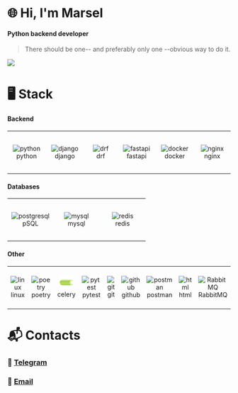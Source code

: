 # 🌐 Hi, I'm Marsel
#### Python backend developer

> There should be one-- and preferably only one --obvious way to do it.

![](https://github-profile-summary-cards.vercel.app/api/cards/profile-details?username=pavuchara&theme=transparent)

# 🖥️ Stack
#### Backend
<table width='100%'>
  <tr>
    <td align="center" width="90" height="90">
    <img src="https://cdn.jsdelivr.net/gh/devicons/devicon@latest/icons/python/python-original.svg" alt="python" title="python" width="30" height="30" />
      <br>python
    </td>
    <td align="center" width="90" height="90">
      <img src="https://cdn.jsdelivr.net/gh/devicons/devicon@latest/icons/django/django-plain.svg" alt="django" title="django" width="30" height="30" />
      <br>django
    </td>
    <td align="center" width="90" height="90">
        <img src="https://cdn.jsdelivr.net/gh/devicons/devicon@latest/icons/djangorest/djangorest-plain.svg" alt="drf" title="drf" width="30" height="30" />
        <br>drf
    </td>
    <td align="center" width="90" height="90">
        <img src="https://cdn.jsdelivr.net/gh/devicons/devicon@latest/icons/fastapi/fastapi-original.svg" alt="fastapi" title="fastapi" width="30" height="30" />
        <br>fastapi
    </td>
    <td align="center" width="90" height="90">
      <img src="https://cdn.jsdelivr.net/gh/devicons/devicon@latest/icons/docker/docker-plain.svg" alt="docker" title="docker" width="30" height="30" />
      <br>docker
    </td>
    <td align="center" width="90" height="90">
      <img src="https://cdn.jsdelivr.net/gh/devicons/devicon@latest/icons/nginx/nginx-original.svg" alt="nginx" title="nginx" width="30" height="30" />
      <br>nginx
  </td>
  </tr>
</table>

#### Databases
<table width='100%'>
  <tr>
    <td align="center" width="90" height="90">
      <img src="https://cdn.jsdelivr.net/gh/devicons/devicon@latest/icons/postgresql/postgresql-original.svg" alt="postgresql" title="postgresql" width="30" height="30" />
      <br>pSQL
    </td>
    <td align="center" width="90" height="90">
      <img src="https://cdn.jsdelivr.net/gh/devicons/devicon@latest/icons/mysql/mysql-original.svg" alt="mysql" title="mysql" width="30" height="30" />
      <br>mysql
    </td>
    <td align="center" width="90" height="90">
      <img src="https://cdn.jsdelivr.net/gh/devicons/devicon@latest/icons/redis/redis-original.svg" alt="redis" title="redis" width="30" height="30" />
      <br>redis
    </td>
  </tr>
</table>


#### Other
<table width='100%'>
  <tr>
    <td align="center" width="90" height="90">
      <img src="https://cdn.jsdelivr.net/gh/devicons/devicon@latest/icons/linux/linux-original.svg" alt="linux" title="linux" width="30" height="30" />
      <br>linux
    </td>
    <td align="center" width="90" height="90">
      <img src="https://cdn.jsdelivr.net/gh/devicons/devicon@latest/icons/poetry/poetry-original.svg" alt="poetry" title="poetry" width="30" height="30" />
      <br>poetry
    </td>
    <td align="center" width="90" height="90">
      <img src="https://github.com/celery/celery/blob/main/docs/images/celery_512.png" alt="celery" title="pytest" alt="" width="30" height="30" />
      <br>celery
    </td>
    <td align="center" width="90" height="90">
      <img src="https://cdn.jsdelivr.net/gh/devicons/devicon@latest/icons/pytest/pytest-original.svg" alt="pytest" width="30" height="30" />
      <br>pytest
    </td>
    <td align="center" width="90" height="90">
        <img src="https://cdn.jsdelivr.net/gh/devicons/devicon@latest/icons/git/git-original.svg" alt="git" title="git" width="30" height="30" />
        <br>git
    </td>
    <td align="center" width="90" height="90">
      <img src="https://cdn.jsdelivr.net/gh/devicons/devicon@latest/icons/github/github-original.svg" alt="github" title="github" width="30" height="30" />
      <br>github
    </td>
    <td align="center" width="90" height="90">
      <img src="https://cdn.jsdelivr.net/gh/devicons/devicon@latest/icons/postman/postman-original.svg" alt="postman" title="postman" width="30" height="30" />
      <br>postman
    </td>
    <td align="center" width="90" height="90">
      <img src="https://cdn.jsdelivr.net/gh/devicons/devicon@latest/icons/html5/html5-original.svg" alt="html" title="html" alt="" width="30" height="30" />
      <br>html
    </td>
    <td align="center" width="90" height="90">
      <img src="https://github.com/marwin1991/profile-technology-icons/assets/136815194/50342602-8025-4030-b492-550f2eaa4073" alt="RabbitMQ" title="RabbitMQ" alt="RabbitMQ" width="30" height="30" />
      <br>RabbitMQ
    </td>
  </tr>
</table>

# 📬 Contacts
### 📲 [Telegram](https://t.me/mpavuk)
### 📧 [Email](mailto:MarselPavukTw@yandex.ru)
